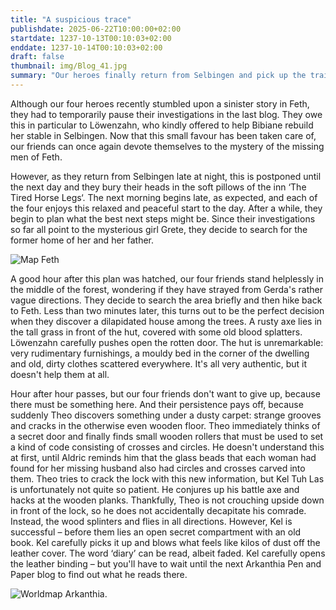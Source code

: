```yaml
---
title: "A suspicious trace"
publishdate: 2025-06-22T10:00:00+02:00
startdate: 1237-10-13T00:10:03+02:00
enddate: 1237-10-14T00:10:03+02:00
draft: false
thumbnail: img/Blog_41.jpg
summary: "Our heroes finally return from Selbingen and pick up the trail of the missing girl Grete again. A mysterious forest hut, a bloody axe and a locked secret compartment. Find out here whether they can crack it open and find valuable information:"
---
```


Although our four heroes recently stumbled upon a sinister story in Feth, they had to temporarily pause their investigations in the last blog. They owe this in particular to Löwenzahn, who kindly offered to help Bibiane rebuild her stable in Selbingen. Now that this small favour has been taken care of, our friends can once again devote themselves to the mystery of the missing men of Feth.

However, as they return from Selbingen late at night, this is postponed until the next day and they bury their heads in the soft pillows of the inn ‘The Tired Horse Legs‘. The next morning begins late, as expected, and each of the four enjoys this relaxed and peaceful start to the day. After a while, they begin to plan what the best next steps might be. Since their investigations so far all point to the mysterious girl Grete, they decide to search for the former home of her and her father.

<div class="img-max center">
  <img class="img-fluid" title="Map Feth" alt="Map Feth" src="/img/feth.jpg" />
</div>

A good hour after this plan was hatched, our four friends stand helplessly in the middle of the forest, wondering if they have strayed from Gerda's rather vague directions. They decide to search the area briefly and then hike back to Feth. Less than two minutes later, this turns out to be the perfect decision when they discover a dilapidated house among the trees. A rusty axe lies in the tall grass in front of the hut, covered with some old blood splatters. Löwenzahn carefully pushes open the rotten door. The hut is unremarkable: very rudimentary furnishings, a mouldy bed in the corner of the dwelling and old, dirty clothes scattered everywhere. It's all very authentic, but it doesn't help them at all.

Hour after hour passes, but our four friends don't want to give up, because there must be something here. And their persistence pays off, because suddenly Theo discovers something under a dusty carpet: strange grooves and cracks in the otherwise even wooden floor. Theo immediately thinks of a secret door and finally finds small wooden rollers that must be used to set a kind of code consisting of crosses and circles. He doesn't understand this at first, until Aldric reminds him that the glass beads that each woman had found for her missing husband also had circles and crosses carved into them. Theo tries to crack the lock with this new information, but Kel Tuh Las is unfortunately not quite so patient. He conjures up his battle axe and hacks at the wooden planks. Thankfully, Theo is not crouching upside down in front of the lock, so he does not accidentally decapitate his comrade. Instead, the wood splinters and flies in all directions. However, Kel is successful – before them lies an open secret compartment with an old book. Kel carefully picks it up and blows what feels like kilos of dust off the leather cover. The word ‘diary’ can be read, albeit faded. Kel carefully opens the leather binding – but you'll have to wait until the next Arkanthia Pen and Paper blog to find out what he reads there.

<div class="img-max center">
  <img class="img-fluid" title="Worldmap Arkanthia" alt="Worldmap Arkanthia." src="/img/Arkanthia_Full_Map_Feth.jpg" />
</div>
